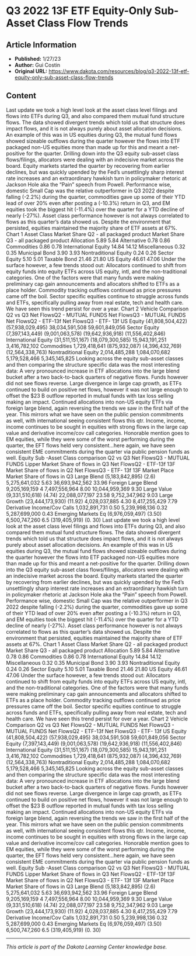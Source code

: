# Q3 2022 13F ETF Equity-Only Sub-Asset Class Flow Trends

## Article Information
- **Published:** 1/27/23
- **Author:** Gui Costin
- **Original URL:** https://www.dakota.com/resources/blog/q3-2022-13f-etf-equity-only-sub-asset-class-flow-trends

## Content

Last update we took a high level look at the asset class level filings and flows into ETFs during Q3, and also compared them mutual fund structure flows. The data showed divergent trends which told us that structure does impact flows, and it is not always purely about asset allocation decisions. An example of this was in US equities during Q3, the mutual fund flows showed sizeable outflows during the quarter however the flows into ETF packaged non-US equities more than made up for this and meant a net-positive for the quarter. Drilling down into the Q3 equity sub-asset class flows/filings, allocators were dealing with an indecisive market across the board. Equity markets started the quarter by recovering from earlier declines, but was quickly upended by the Fed’s unsettlingly sharp interest rate increases and an extraordinary hawkish turn in policymaker rhetoric at Jackson Hole aka the “Pain” speech from Powell. Performance wise, domestic Small Cap was the relative outperformer in Q3 2022 despite falling (-2.2%) during the quarter, commodities gave up some of their YTD lead of over 20% even after posting a (-10.3%) return in Q3, and EM equities took the biggest hit (-11.4%) over the quarter for a YTD decline of nearly (-27%). Asset class performance however is not always correlated to flows as this quarter’s data showed us. Despite the environment that persisted, equities maintained the majority share of ETF assets at 67%. Chart 1 Asset Class Market Share Q2 - all packaged product Market Share Q3 - all packaged product Allocation 5.89 5.84 Alternative 0.78 0.86 Commodities 0.86 0.78 International Equity 14.84 14.12 Miscellaneous 0.32 0.35 Municipal Bond 3.90 3.93 Nontraditional Equity 0.24 0.26 Sector Equity 5.10 5.01 Taxable Bond 21.46 21.80 US Equity 46.61 47.06 Under the surface however, a few trends stood out: Allocators continued to shift from equity funds into equity ETFs across US equity, intl, and the non-traditional categories. One of the factors were that many funds were making preliminary cap gain announcements and allocators shifted to ETFs as a place holder. Commodity tracking outflows continued as price pressures came off the boil. Sector specific equities continue to struggle across funds and ETFs, specifically pulling away from real estate, tech and health care. We have seen this trend persist for over a year. Chart 2 Vehicle Comparison Q2 vs Q3 Net FlowsQ2 - MUTUAL FUNDS Net FlowsQ3 - MUTUAL FUNDS Net FlowsQ2 - ETF-13f Net FlowsQ3 - ETF- 13f US Equity (41,808,504,422) (57,938,029,495) 38,034,591,508 59,601,849,056 Sector Equity (7,397,143,449) (9,001,063,578) (19,642,936,918) (11,556,402,846) International Equity (31,511,151,167) (18,079,300,585) 15,943,191,251 3,416,782,102 Commodities 1,729,418,641 (875,932,087) (4,396,432,769) (12,564,338,763) Nontraditional Equity 2,014,485,288 1,084,070,682 5,179,528,466 5,345,145,825 Looking across the equity sub-asset classes and then comparing the structure specific data was the most interesting data: A very pronounced increase in ETF allocations into the large blend bucket after a two back-to-back quarters of negative flows. Funds however did not see flows reverse. Large divergence in large cap growth, as ETFs continued to build on positive net flows, however it was not large enough to offset the $23 B outflow reported in mutual funds with tax loss selling making an impact. Continued allocations into non-US equity ETFs via foreign large blend, again reversing the trends we saw in the first half of the year. This mirrors what we have seen on the public pension commitments as well, with international seeing consistent flows this qtr. Income, income, income continues to be sought in equities with strong flows in the large cap value and derivative income/cov call categories. Honorable mention goes to EM equities, while they were some of the worst performing during the quarter, the EFT flows held very consistent…here again, we have seen consistent EME commitments during the quarter via public pension funds as well. Equity Sub -Asset Class comparison Q2 vs Q3 Net FlowsQ3 - MUTUAL FUNDS Lipper Market Share of flows in Q3 Net FlowsQ2 - ETF-13f 13F Market Share of flows in Q2 Net FlowsQ3 - ETF- 13f 13F Market Place Market Share of flows in Q3 Large Blend (5,183,842,895) (2.6) 5,275,641,032 5.63 36,693,942,562 33.96 Foreign Large Blend 9,205,169,159 4 7,497,556,964 8.00 10,044,959,369 9.30 Large Value (9,331,510,618) (4.74) 22,088,077,197 23.58 9,752,347,962 9.03 Large Growth (23,444,173,930) (11.92) 4,028,037,885 4.30 8,417,255,429 7.79 Derivative Income/Cov Calls 1,032,891,731 0.50 5,239,998,136 0.32 5,287,699,000 0.43 Emerging Markets Eq (6,976,059,497) (3.50) 6,500,747,260 6.5 (319,405,919) (0. 30) Last update we took a high level look at the asset class level filings and flows into ETFs during Q3, and also compared them mutual fund structure flows. The data showed divergent trends which told us that structure does impact flows, and it is not always purely about asset allocation decisions. An example of this was in US equities during Q3, the mutual fund flows showed sizeable outflows during the quarter however the flows into ETF packaged non-US equities more than made up for this and meant a net-positive for the quarter. Drilling down into the Q3 equity sub-asset class flows/filings, allocators were dealing with an indecisive market across the board. Equity markets started the quarter by recovering from earlier declines, but was quickly upended by the Fed’s unsettlingly sharp interest rate increases and an extraordinary hawkish turn in policymaker rhetoric at Jackson Hole aka the “Pain” speech from Powell. Performance wise, domestic Small Cap was the relative outperformer in Q3 2022 despite falling (-2.2%) during the quarter, commodities gave up some of their YTD lead of over 20% even after posting a (-10.3%) return in Q3, and EM equities took the biggest hit (-11.4%) over the quarter for a YTD decline of nearly (-27%). Asset class performance however is not always correlated to flows as this quarter’s data showed us. Despite the environment that persisted, equities maintained the majority share of ETF assets at 67%. Chart 1 Asset Class Market Share Q2 - all packaged product Market Share Q3 - all packaged product Allocation 5.89 5.84 Alternative 0.78 0.86 Commodities 0.86 0.78 International Equity 14.84 14.12 Miscellaneous 0.32 0.35 Municipal Bond 3.90 3.93 Nontraditional Equity 0.24 0.26 Sector Equity 5.10 5.01 Taxable Bond 21.46 21.80 US Equity 46.61 47.06 Under the surface however, a few trends stood out: Allocators continued to shift from equity funds into equity ETFs across US equity, intl, and the non-traditional categories. One of the factors were that many funds were making preliminary cap gain announcements and allocators shifted to ETFs as a place holder. Commodity tracking outflows continued as price pressures came off the boil. Sector specific equities continue to struggle across funds and ETFs, specifically pulling away from real estate, tech and health care. We have seen this trend persist for over a year. Chart 2 Vehicle Comparison Q2 vs Q3 Net FlowsQ2 - MUTUAL FUNDS Net FlowsQ3 - MUTUAL FUNDS Net FlowsQ2 - ETF-13f Net FlowsQ3 - ETF- 13f US Equity (41,808,504,422) (57,938,029,495) 38,034,591,508 59,601,849,056 Sector Equity (7,397,143,449) (9,001,063,578) (19,642,936,918) (11,556,402,846) International Equity (31,511,151,167) (18,079,300,585) 15,943,191,251 3,416,782,102 Commodities 1,729,418,641 (875,932,087) (4,396,432,769) (12,564,338,763) Nontraditional Equity 2,014,485,288 1,084,070,682 5,179,528,466 5,345,145,825 Looking across the equity sub-asset classes and then comparing the structure specific data was the most interesting data: A very pronounced increase in ETF allocations into the large blend bucket after a two back-to-back quarters of negative flows. Funds however did not see flows reverse. Large divergence in large cap growth, as ETFs continued to build on positive net flows, however it was not large enough to offset the $23 B outflow reported in mutual funds with tax loss selling making an impact. Continued allocations into non-US equity ETFs via foreign large blend, again reversing the trends we saw in the first half of the year. This mirrors what we have seen on the public pension commitments as well, with international seeing consistent flows this qtr. Income, income, income continues to be sought in equities with strong flows in the large cap value and derivative income/cov call categories. Honorable mention goes to EM equities, while they were some of the worst performing during the quarter, the EFT flows held very consistent…here again, we have seen consistent EME commitments during the quarter via public pension funds as well. Equity Sub -Asset Class comparison Q2 vs Q3 Net FlowsQ3 - MUTUAL FUNDS Lipper Market Share of flows in Q3 Net FlowsQ2 - ETF-13f 13F Market Share of flows in Q2 Net FlowsQ3 - ETF- 13f 13F Market Place Market Share of flows in Q3 Large Blend (5,183,842,895) (2.6) 5,275,641,032 5.63 36,693,942,562 33.96 Foreign Large Blend 9,205,169,159 4 7,497,556,964 8.00 10,044,959,369 9.30 Large Value (9,331,510,618) (4.74) 22,088,077,197 23.58 9,752,347,962 9.03 Large Growth (23,444,173,930) (11.92) 4,028,037,885 4.30 8,417,255,429 7.79 Derivative Income/Cov Calls 1,032,891,731 0.50 5,239,998,136 0.32 5,287,699,000 0.43 Emerging Markets Eq (6,976,059,497) (3.50) 6,500,747,260 6.5 (319,405,919) (0. 30)

---

*This article is part of the Dakota Learning Center knowledge base.*